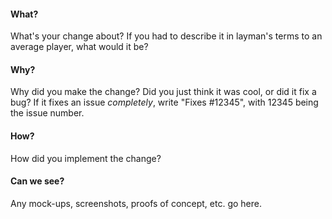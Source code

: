 #### What?
What's your change about? If you had to describe it in layman's terms to an average player, what would it be?

#### Why?
Why did you make the change? Did you just think it was cool, or did it fix a bug?
If it fixes an issue *completely*, write "Fixes #12345", with 12345 being the issue number.

#### How?
How did you implement the change?

#### Can we see?
Any mock-ups, screenshots, proofs of concept, etc. go here.

